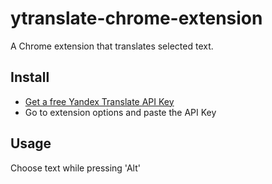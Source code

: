 # ytranslate-chrome-extension
A Chrome extension that translates selected text.

## Install
* [Get a free Yandex Translate API Key](https://translate.yandex.com/developers/keys)
* Go to extension options and paste the API Key

## Usage
Choose text while pressing 'Alt'
